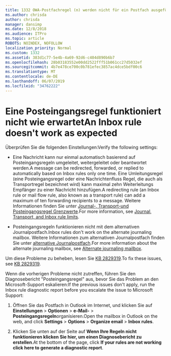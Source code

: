 ```yaml
---
title: 1332 OWA-Postfachregel (n) werden nicht für ein Postfach ausgeführt
ms.author: chrisda
author: chrisda
manager: dansimp
ms.date: 12/8/2018
ms.audience: ITPro
ms.topic: article
ROBOTS: NOINDEX, NOFOLLOW
localization_priority: Normal
ms.custom: 1332
ms.assetid: 383d1c77-5e4b-4a69-92d6-c404d890b6b7
ms.openlocfilehash: 28b03183552e00dd2522fff51b061cc27d5032ef
ms.sourcegitcommit: 4b7e478ce700c0b781efec3857ac4dce5bdf00c6
ms.translationtype: MT
ms.contentlocale: de-DE
ms.lasthandoff: 06/07/2019
ms.locfileid: "34762222"
---
```

# <a name="an-inbox-rule-doesnt-work-as-expected"></a><span data-ttu-id="5d746-102">Eine Posteingangsregel funktioniert nicht wie erwartet</span><span class="sxs-lookup"><span data-stu-id="5d746-102">An Inbox rule doesn't work as expected</span></span>

<span data-ttu-id="5d746-103">Überprüfen Sie die folgenden Einstellungen:</span><span class="sxs-lookup"><span data-stu-id="5d746-103">Verify the following settings:</span></span>

- <span data-ttu-id="5d746-104">Eine Nachricht kann nur einmal automatisch basierend auf Posteingangsregeln umgeleitet, weitergeleitet oder beantwortet werden.</span><span class="sxs-lookup"><span data-stu-id="5d746-104">A message can be redirected, forwarded, or replied to automatically based on Inbox rules only one time.</span></span> <span data-ttu-id="5d746-105">Eine Umleitungsregel (eine Posteingangsregel oder eine Nachrichtenfluss Regel, die auch als Transportregel bezeichnet wird) kann maximal zehn Weiterleitungs Empfänger zu einer Nachricht hinzufügen.</span><span class="sxs-lookup"><span data-stu-id="5d746-105">A redirecting rule (an Inbox rule or mail flow rule, also known as a transport rule) can add a maximum of ten forwarding recipients to a message.</span></span> <span data-ttu-id="5d746-106">Weitere Informationen finden Sie unter [Journal-, Transport-und Posteingangsregel Grenzwerte](https://docs.microsoft.com/office365/servicedescriptions/exchange-online-service-description/exchange-online-limits).</span><span class="sxs-lookup"><span data-stu-id="5d746-106">For more information, see [Journal, Transport, and Inbox rule limits](https://docs.microsoft.com/office365/servicedescriptions/exchange-online-service-description/exchange-online-limits).</span></span>

- <span data-ttu-id="5d746-107">Posteingangsregeln funktionieren nicht mit dem alternativen Journalpostfach.</span><span class="sxs-lookup"><span data-stu-id="5d746-107">Inbox rules don't work on the alternate journaling mailbox.</span></span> <span data-ttu-id="5d746-108">Weitere Informationen zum alternativen Journalpostfach finden Sie unter [alternative Journalpostfach](https://docs.microsoft.com/Exchange/security-and-compliance/journaling/journaling#alternate-journaling-mailbox).</span><span class="sxs-lookup"><span data-stu-id="5d746-108">For more information about the alternate journaling mailbox, see [Alternate journaling mailbox](https://docs.microsoft.com/Exchange/security-and-compliance/journaling/journaling#alternate-journaling-mailbox).</span></span>

<span data-ttu-id="5d746-109">Um diese Probleme zu beheben, lesen Sie [KB 2829319](https://support.microsoft.com/kb/2829319).</span><span class="sxs-lookup"><span data-stu-id="5d746-109">To fix these issues, see [KB 2829319](https://support.microsoft.com/kb/2829319).</span></span>

<span data-ttu-id="5d746-110">Wenn die vorherigen Probleme nicht zutreffen, führen Sie den Diagnosebericht "Posteingangsregel" aus, bevor Sie das Problem an den Microsoft-Support eskalieren:</span><span class="sxs-lookup"><span data-stu-id="5d746-110">If the previous issues don't apply, run the Inbox rule diagnostic report before you escalate the issue to Microsoft Support:</span></span>

1. <span data-ttu-id="5d746-111">Öffnen Sie das Postfach in Outlook im Internet, und klicken Sie auf **Einstellungen** \> **Optionen** \> **e-Mail-** \> **Posteingangsregeln**organisieren.</span><span class="sxs-lookup"><span data-stu-id="5d746-111">Open the mailbox in Outlook on the web, and click **Settings** \> **Options** \> **Organize email** \> **Inbox rules**.</span></span>

2. <span data-ttu-id="5d746-112">Klicken Sie unten auf der Seite auf **Wenn Ihre Regeln nicht funktionieren klicken Sie hier, um einen Diagnosebericht zu erstellen**.</span><span class="sxs-lookup"><span data-stu-id="5d746-112">At the bottom of the page, click **If your rules are not working click here to generate a diagnostic report**.</span></span>

